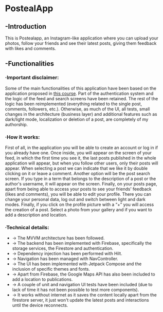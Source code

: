 # PostealApp

## -Introduction
This is Postealapp, an Instagram-like application where you can upload your photos, follow your friends and see their latest posts, giving them feedback with likes and comments.

## -Functionalities
   ### ·Important disclaimer: 
Some of the main functionalities of this application have been based on the application proposed in [this course](https://www.udemy.com/course/instagram_jetpack/learn/lecture/29932274#questions/20478320). Part of the authentication system and the logic of the feed and search screens have been retained. The rest of the logic has been reimplemented (everything related to the single post, comments, followers, etc.). Otherwise, as much of the UI, all tests, small changes in the architecture (business layer) and additional features such as dark/light mode, localization or deletion of a post, are completely of my authorship.

   ### ·How it works: 
   First of all, in the application you will be able to create an account or log in if you already have one. Once inside, you will appear on the screen of your feed, in which the first time you see it, the last posts published in the whole application will appear, but when you follow other users, only their posts will appear.
   When selecting a post we can indicate that we like it by double clicking on it or leave a comment.
   Another option will be the post search screen. If you type in a term that belongs to the description of a post or the author's username, it will appear on the screen.
   Finally, on your posts page, apart from being able to access your posts to see your friends' feedback (likes and comments), you will be able to edit your profile. There you can change your personal data, log out and switch between light and dark modes. Finally, if you click on the profile picture with a “+” you will access the creation of a post. Select a photo from your gallery and if you want to add a description and location.

   ### ·Technical details:
   + -> The MVVM architecture has been followed.
   + -> The backend has been implemented with Firebase, specifically the storage services, the Firestore and authentication.
   + -> Dependency injection has been performed with Hilt.
   + -> Navigation has been managed with NavController.
   + -> The UI has been implemented with Jetpack Compose and the inclusion of specific themes and fonts.
   + -> Apart from Firebase, the Google Maps API has also been included to add a location to publications.
   + -> A couple of unit and navigation UI tests have been included (due to lack of time it has not been possible to test more components).
   + -> It works without internet as it saves the content locally apart from the firestore server, it just won't update the latest posts and interactions until the device reconnects.
   
